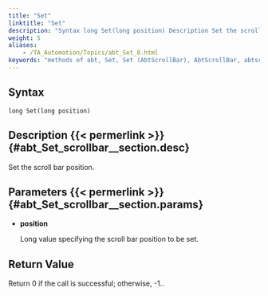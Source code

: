 ```yaml
--- 
title: "Set"
linktitle: "Set"
description: "Syntax long Set(long position) Description Set the scroll bar position. Parameters position Long value specifying the scroll bar position to be set. Return Value Return 0 if the call is successful; ..."
weight: 5
aliases: 
    - /TA_Automation/Topics/abt_Set_8.html
keywords: "methods of abt, Set, Set (AbtScrollBar), AbtScrollBar, abtscrollbar set, set position of scroll bar, move scroll bar to specific position"
---
```


## Syntax

`long Set(long position)`

## Description {{< permerlink >}} {#abt_Set_scrollbar__section.desc} 

Set the scroll bar position.

## Parameters {{< permerlink >}} {#abt_Set_scrollbar__section.params} 

-   **position**

    Long value specifying the scroll bar position to be set.


## Return Value

Return 0 if the call is successful; otherwise, -1..



